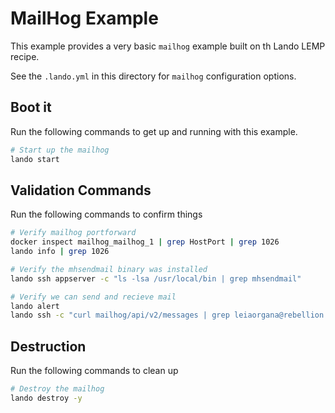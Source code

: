 MailHog Example
===============

This example provides a very basic `mailhog` example built on th Lando LEMP recipe.

See the `.lando.yml` in this directory for `mailhog` configuration options.

Boot it
-------

Run the following commands to get up and running with this example.

```bash
# Start up the mailhog
lando start
```

Validation Commands
-------------------

Run the following commands to confirm things

```bash
# Verify mailhog portforward
docker inspect mailhog_mailhog_1 | grep HostPort | grep 1026
lando info | grep 1026

# Verify the mhsendmail binary was installed
lando ssh appserver -c "ls -lsa /usr/local/bin | grep mhsendmail"

# Verify we can send and recieve mail
lando alert
lando ssh -c "curl mailhog/api/v2/messages | grep leiaorgana@rebellion.mil"
```

Destruction
-----------

Run the following commands to clean up

```bash
# Destroy the mailhog
lando destroy -y
```
